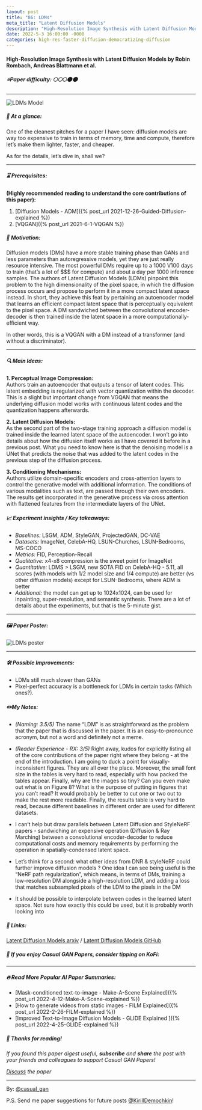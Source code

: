 ```yaml
---
layout: post
title: "86: LDMs"
meta_title: "Latent Diffusion Models"
description: "High-Resolution Image Synthesis with Latent Diffusion Models by Robin Rombach, Andreas Blattmann et al."
date: 2022-5-3 16:00:00 -0000
categories: high-res-faster-diffusion-democratizing-diffusion
---
```


#### High-Resolution Image Synthesis with Latent Diffusion Models by Robin Rombach, Andreas Blattmann et al.

##### ⭐️Paper difficulty: 🌕🌕🌕🌑🌑

***

![LDMs Model](/assets/images/ldms_preview.gif "LDMs Teaser")

##### 🎯 At a glance:

One of the cleanest pitches for a paper I have seen: diffusion models are way too expensive to train in terms of memory, time and compute, therefore let’s make them lighter, faster, and cheaper.

As for the details, let’s dive in, shall we?

<script type='text/javascript' src='https://storage.ko-fi.com/cdn/widget/Widget_2.js'></script><script type='text/javascript'>kofiwidget2.init('Tip Casual GAN Papers', '#2b2f3c', 'V7V7BXBHV');kofiwidget2.draw();</script> 

***

##### ⌛️ Prerequisites:

**(Highly recommended reading to understand the core contributions of this paper):**  
1. [Diffusion Models - ADM]({% post_url 2021-12-26-Guided-Diffusion-explained %})  
2. [VQGAN]({% post_url 2021-6-1-VQGAN %})

##### 🚀 Motivation:

Diffusion models (DMs) have a more stable training phase than GANs and less parameters than autoregressive models, yet they are just really resource intensive. The most powerful DMs require up to a 1000 V100 days to train (that’s a lot of $$$ for compute) and about a day per 1000 inference samples. The authors of Latent Diffusion Models (LDMs) pinpoint this problem to the high dimensionality of the pixel space, in which the diffusion process occurs and propose to perform it in a more compact latent space instead. In short, they achieve this feat by pertaining an autoencoder model that learns an efficient compact latent space that is perceptually equivalent to the pixel space. A DM sandwiched between the convolutional encoder-decoder is then trained inside the latent space in a more computationally-efficient way.  

In other words, this is a VQGAN with a DM instead of a transformer (and without a discriminator).

***

##### 🔍 Main Ideas:

**1. Perceptual Image Compression:**  
Authors train an autoencoder that outputs a tensor of latent codes. This latent embedding is regularized with vector quantization within the decoder. This is a slight but important change from VGQAN that means the underlying diffusion model works with continuous latent codes and the quantization happens afterwards.  

**2. Latent Diffusion Models:**  
As the second part of the two-stage training approach a diffusion model is trained inside the learned latent space of the autoencoder. I won’t go into details about how the diffusion itself works as I have covered it before in a previous post. What you need to know here is that the denoising model is a UNet that predicts the noise that was added to the latent codes in the previous step of the diffusion process.  

**3. Conditioning Mechanisms:**  
Authors utilize domain-specific encoders and cross-attention layers to control the generative model with additional information. The conditions of various modalities such as text, are passed through their own encoders. The results get incorporated in the generative process via cross attention with flattened features from the intermediate layers of the UNet.  

##### 📈 Experiment insights / Key takeaways:

- *Baselines:* LSGM, ADM, StyleGAN, ProjectedGAN, DC-VAE  
- *Datasets:* ImageNet, CelebA-HQ, LSUN-Churches, LSUN-Bedrooms, MS-COCO  
- *Metrics:* FID, Perception-Recall  
- *Qualitative:* x4-x8 compression is the sweet point for ImageNet  
- *Quantitative:* LDMS > LSGM, new SOTA FID on CelebA-HQ - 5.11, all scores (with models with 1/2 model size and 1/4 compute) are better (vs other diffusion models) except for LSUN-Bedrooms, where ADM is better  
- *Additional:* the model can get up to 1024x1024, can be used for inpainting, super-resolution, and semantic synthesis. There are a lot of details about the experiments, but that is the 5-minute gist.  

***

##### 🖼️ Paper Poster:

![LDMs poster](/assets/images/ldms.jpg "LDMs Poster")

***

##### 🛠 Possible Improvements:

- LDMs still much slower than GANs  
- Pixel-perfect accuracy is a bottleneck for LDMs in certain tasks (Which ones?).  

##### ✏️My Notes:

- *(Naming: 3.5/5)* The name “LDM” is as straightforward as the problem that the paper that is discussed in the paper. It is an easy-to-pronounce acronym, but not a word and definitely not a meme.  
- *(Reader Experience - RX: 3/5)* Right away, kudos for explicitly listing all of the core contributions of the paper right where they belong - at the end of the introduction. I am going to duck a point for visually-inconsistent figures. They are all over the place. Moreover, the small font size in the tables is very hard to read, especially with how packed the tables appear. Finally, why are the images so tiny? Can you even make out what is on Figure 8? What is the purpose of putting in figures that you can’t read? It would probably be better to cut one or two out to make the rest more readable. Finally, the results table is very hard to read, because different baselines in different order are used for different datasets.  

- I can’t help but draw parallels between Latent Diffusion and StyleNeRF papers - sandwiching an expensive operation (Diffusion & Ray Marching) between a convolutional encoder-decoder to reduce computational costs and memory requirements by performing the operation in spatially-condensed latent space.  
- Let’s think for a second: what other ideas from DNR & styleNeRF could further improve diffusion models ? One idea I can see being useful is the “NeRF path regularization”, which means, in terms of DMs, training a low-resolution DM alongside a high-resolution LDM, and adding a loss that matches subsampled pixels of the LDM to the pixels in the DM  
- It should be possible to interpolate between codes in the learned latent space. Not sure how exactly this could be used, but it is probably worth looking into  

##### 🔗 Links:

[Latent Diffusion Models arxiv](https://arxiv.org/pdf/2112.10752.pdf) / [Latent Diffusion Models GitHub](https://github.com/CompVis/latent-diffusion)

##### 💸 If you enjoy Casual GAN Papers, consider tipping on KoFi:  

<script type='text/javascript' src='https://storage.ko-fi.com/cdn/widget/Widget_2.js'></script><script type='text/javascript'>kofiwidget2.init('Tip Casual GAN Papers', '#e02863', 'V7V7BXBHV');kofiwidget2.draw();</script> 

***

##### 🔥 Read More Popular AI Paper Summaries:
- [Mask-conditioned text-to-image - Make-A-Scene Explained]({% post_url 2022-4-12-Make-A-Scene-explained %})
- [How to generate videos from static images - FILM Explained]({% post_url 2022-2-26-FILM-explained %})
- [Improved Text-to-Image Diffusion Models - GLIDE Explained ]({% post_url 2022-4-25-GLIDE-explained %})

##### 👋 Thanks for reading!
*If you found this paper digest useful, **subscribe** and **share** the post with your friends and colleagues to support Casual GAN Papers!*

*[Discuss](https://t.me/casual_gans_chat) the paper*

***

By: [@casual_gan](https://t.me/joinchat/KeutnzlvetRkZGZi)

P.S. Send me paper suggestions for future posts
[@KirillDemochkin](mailto:kdemochkin@gmail.com)!
